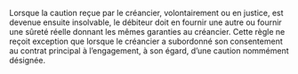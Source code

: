 Lorsque la caution reçue par le créancier, volontairement ou en justice, est devenue
ensuite insolvable, le débiteur doit en fournir une autre ou fournir une sûreté réelle donnant
les mêmes garanties au créancier.
Cette règle ne reçoit exception que lorsque le créancier a subordonné son
consentement au contrat principal à l’engagement, à son égard, d’une caution
nommément désignée.